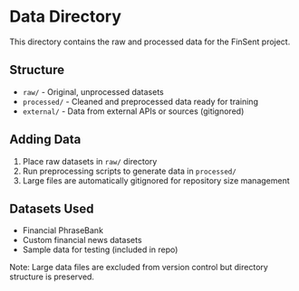# Data Directory

This directory contains the raw and processed data for the FinSent project.

## Structure
- `raw/` - Original, unprocessed datasets
- `processed/` - Cleaned and preprocessed data ready for training
- `external/` - Data from external APIs or sources (gitignored)

## Adding Data
1. Place raw datasets in `raw/` directory
2. Run preprocessing scripts to generate data in `processed/`
3. Large files are automatically gitignored for repository size management

## Datasets Used
- Financial PhraseBank
- Custom financial news datasets
- Sample data for testing (included in repo)

Note: Large data files are excluded from version control but directory structure is preserved.
